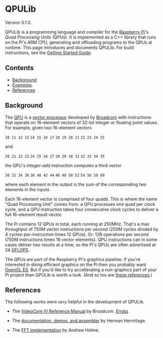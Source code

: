 # QPULib

Version 0.1.0.

QPULib is a programming language and compiler for the [Raspberry
Pi](https://www.raspberrypi.org/)'s *Quad Processing Units* (QPUs).
It is implemented as a C++ library that runs on the Pi's ARM CPU,
generating and offloading programs to the QPUs at runtime.  This page
introduces and documents QPULib.  For build instructions, see the
[Getting Started Guide](Doc/GettingStarted.md).

## Contents

* [Background](#background)
* [Examples](Doc/Examples.md).
* [References](#user-content-references)

## Background

The
[QPU](http://www.broadcom.com/docs/support/videocore/VideoCoreIV-AG100-R.pdf)
is a [vector
processor](https://en.wikipedia.org/wiki/Vector_processor) developed by
[Broadcom](http://www.broadcom.com/) with
instructions that operate on 16-element vectors of 32-bit integer or
floating point values.
For example, given two 16-element vectors

`10 11 12 13` `14 15 16 17` `18 19 20 21` `22 23 24 25`

and

`20 21 22 23` `24 25 26 27` `28 29 30 31` `32 33 34 35`

the QPU's *integer-add* instruction computes a third vector

`30 32 34 36` `38 40 42 44` `46 48 50 52` `54 56 58 60`

where each element in the output is the sum of the
corresponding two elements in the inputs.

Each 16-element vector is comprised of four *quads*.  This is where
the name "Quad Processing Unit" comes from: a QPU processes one quad
per clock cycle, and a QPU instruction takes four consecutive clock
cycles to deliver a full 16-element result vector.

The Pi contains 12 QPUs in total, each running at 250MHz.  That's a
max throughput of 750M vector instructions per second (250M cycles
divided by 4 cycles-per-instruction times 12 QPUs).  Or: 12B
operations per second (750M instructions times 16 vector elements).
QPU instructions can in some cases deliver two results at a
time, so the Pi's QPUs are often advertised at 24
[GFLOPS](https://en.wikipedia.org/wiki/FLOPS).

The QPUs are part of the Raspberry Pi's graphics pipeline.  If you're
interested in doing efficient graphics on the Pi then you probably
want [OpenGL
ES](https://www.raspberrypi.org/documentation/usage/demos/hello-teapot.md).
But if you'd like to try accellerating a non-graphics part of your Pi
project then QPULib is worth a look.  (And so too are
[these references](#user-content-references).)



## References

The following works were *very* helpful in the development of
QPULib.

  * The [VideoCore IV Reference Manual](https://docs.broadcom.com/docs-and-downloads/docs/support/videocore/VideoCoreIV-AG100-R.pdf) by Broadcom. [Errata](https://www.elinux.org/VideoCore_IV_3D_Architecture_Reference_Guide_errata).

  * The [documentation, demos, and
    assembler](https://github.com/hermanhermitage/videocoreiv-qpu)
    by Herman Hermitage.

  * The [FFT implementation](http://www.aholme.co.uk/GPU_FFT/Main.htm)
    by Andrew Holme.
